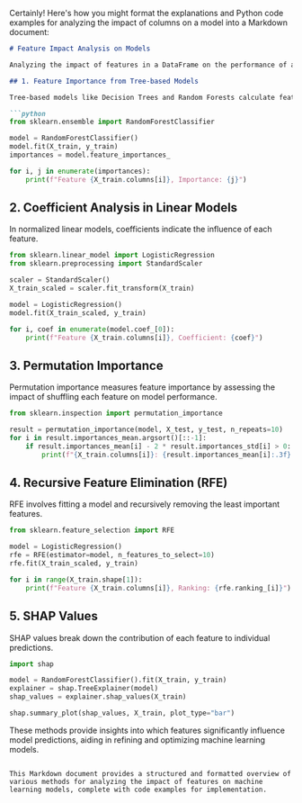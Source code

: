Certainly! Here's how you might format the explanations and Python code examples for analyzing the impact of columns on a model into a Markdown document:

```markdown
# Feature Impact Analysis on Models

Analyzing the impact of features in a DataFrame on the performance of a machine learning model involves several methodologies. Below are some common methods for feature selection and importance analysis:

## 1. Feature Importance from Tree-based Models

Tree-based models like Decision Trees and Random Forests calculate feature importances based on the frequency and effectiveness of a feature in splitting data.

```python
from sklearn.ensemble import RandomForestClassifier

model = RandomForestClassifier()
model.fit(X_train, y_train)
importances = model.feature_importances_

for i, j in enumerate(importances):
    print(f"Feature {X_train.columns[i]}, Importance: {j}")
```

## 2. Coefficient Analysis in Linear Models

In normalized linear models, coefficients indicate the influence of each feature.

```python
from sklearn.linear_model import LogisticRegression
from sklearn.preprocessing import StandardScaler

scaler = StandardScaler()
X_train_scaled = scaler.fit_transform(X_train)

model = LogisticRegression()
model.fit(X_train_scaled, y_train)

for i, coef in enumerate(model.coef_[0]):
    print(f"Feature {X_train.columns[i]}, Coefficient: {coef}")
```

## 3. Permutation Importance

Permutation importance measures feature importance by assessing the impact of shuffling each feature on model performance.

```python
from sklearn.inspection import permutation_importance

result = permutation_importance(model, X_test, y_test, n_repeats=10)
for i in result.importances_mean.argsort()[::-1]:
    if result.importances_mean[i] - 2 * result.importances_std[i] > 0:
        print(f"{X_train.columns[i]}: {result.importances_mean[i]:.3f} +/- {result.importances_std[i]:.3f}")
```

## 4. Recursive Feature Elimination (RFE)

RFE involves fitting a model and recursively removing the least important features.

```python
from sklearn.feature_selection import RFE

model = LogisticRegression()
rfe = RFE(estimator=model, n_features_to_select=10)
rfe.fit(X_train_scaled, y_train)

for i in range(X_train.shape[1]):
    print(f"Feature {X_train.columns[i]}, Ranking: {rfe.ranking_[i]}")
```

## 5. SHAP Values

SHAP values break down the contribution of each feature to individual predictions.

```python
import shap

model = RandomForestClassifier().fit(X_train, y_train)
explainer = shap.TreeExplainer(model)
shap_values = explainer.shap_values(X_train)

shap.summary_plot(shap_values, X_train, plot_type="bar")
```

These methods provide insights into which features significantly influence model predictions, aiding in refining and optimizing machine learning models.
```

This Markdown document provides a structured and formatted overview of various methods for analyzing the impact of features on machine learning models, complete with code examples for implementation.